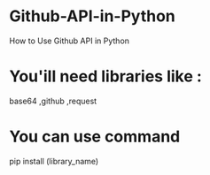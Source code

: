 # Github-API-in-Python
 How to Use Github API in Python 
# You'ill need libraries like : 
base64 ,github ,request
# You can use command
pip install (library_name)
